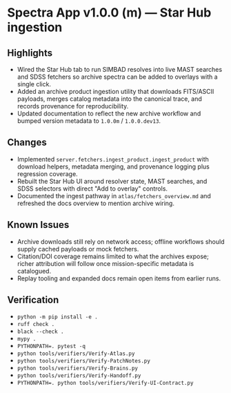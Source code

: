 # Spectra App v1.0.0 (m) — Star Hub ingestion

## Highlights
- Wired the Star Hub tab to run SIMBAD resolves into live MAST searches and SDSS fetchers so archive
  spectra can be added to overlays with a single click.
- Added an archive product ingestion utility that downloads FITS/ASCII payloads, merges catalog
  metadata into the canonical trace, and records provenance for reproducibility.
- Updated documentation to reflect the new archive workflow and bumped version metadata to
  `1.0.0m` / `1.0.0.dev13`.

## Changes
- Implemented `server.fetchers.ingest_product.ingest_product` with download helpers, metadata merging,
  and provenance logging plus regression coverage.
- Rebuilt the Star Hub UI around resolver state, MAST searches, and SDSS selectors with direct
  "Add to overlay" controls.
- Documented the ingest pathway in `atlas/fetchers_overview.md` and refreshed the docs overview to
  mention archive wiring.

## Known Issues
- Archive downloads still rely on network access; offline workflows should supply cached payloads or
  mock fetchers.
- Citation/DOI coverage remains limited to what the archives expose; richer attribution will follow
  once mission-specific metadata is catalogued.
- Replay tooling and expanded docs remain open items from earlier runs.

## Verification
- `python -m pip install -e .`
- `ruff check .`
- `black --check .`
- `mypy .`
- `PYTHONPATH=. pytest -q`
- `python tools/verifiers/Verify-Atlas.py`
- `python tools/verifiers/Verify-PatchNotes.py`
- `python tools/verifiers/Verify-Brains.py`
- `python tools/verifiers/Verify-Handoff.py`
- `PYTHONPATH=. python tools/verifiers/Verify-UI-Contract.py`

